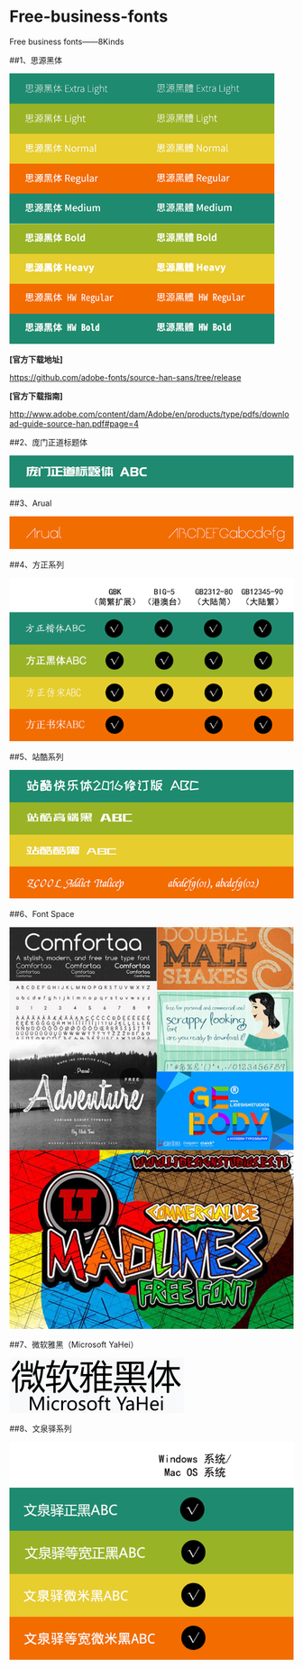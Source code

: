 # Free-business-fonts
Free business fonts——8Kinds

##1、思源黑体

<img src="https://github.com/Eaaon/Free-business-fonts/blob/master/img/%E6%80%9D%E6%BA%90%E9%BB%91%E4%BD%93.png" height="480px" title="1491965771789459.png"  alt=""/>

<p><strong>[官方下载地址]</strong></p><p><a href="https://github.com/adobe-fonts/source-han-sans/tree/release" target="_blank">https://github.com/adobe-fonts/source-han-sans/tree/release</a>

<p><strong>[官方下载指南]</strong></p><p><a href="http://www.adobe.com/content/dam/Adobe/en/products/type/pdfs/download-guide-source-han.pdf#page=4" target="_blank">http://www.adobe.com/content/dam/Adobe/en/products/type/pdfs/download-guide-source-han.pdf#page=4</a></p>


##2、庞门正道标题体

<img src="https://github.com/Eaaon/Free-business-fonts/blob/master/img/%E5%BA%9E%E9%97%A8%E6%AD%A3%E9%81%93%E6%A0%87%E9%A2%98%E4%BD%93.png"  title="1491965771789459.png"  alt=""/>

##3、Arual

<img src="https://github.com/Eaaon/Free-business-fonts/blob/master/img/Arual.png"  title="1491965771789459.png"  alt=""/>

##4、方正系列

<img src="https://github.com/Eaaon/Free-business-fonts/blob/master/img/%E6%96%B9%E6%AD%A3%E7%B3%BB%E5%88%97.png"  title="1491965771789459.png"  alt=""/>

##5、站酷系列

<img src="https://github.com/Eaaon/Free-business-fonts/blob/master/img/%E7%AB%99%E9%85%B7%E7%B3%BB%E5%88%97.png"  title="1491965771789459.png"  alt=""/>

##6、Font Space

<img src="https://github.com/Eaaon/Free-business-fonts/blob/master/img/Font%20Space.jpg"  title="1491965771789459.png"  alt=""/>

##7、微软雅黑（Microsoft YaHei）

<img src="https://github.com/Eaaon/Free-business-fonts/blob/master/img/%E5%BE%AE%E8%BD%AF%E9%9B%85%E9%BB%91.png"  title="1491965771789459.png"  alt=""/>

##8、文泉驿系列

<img src="https://github.com/Eaaon/Free-business-fonts/blob/master/img/%E6%96%87%E6%B3%89%E9%A9%BF%E7%B3%BB%E5%88%97.png"  title="1491965771789459.png"  alt=""/>

